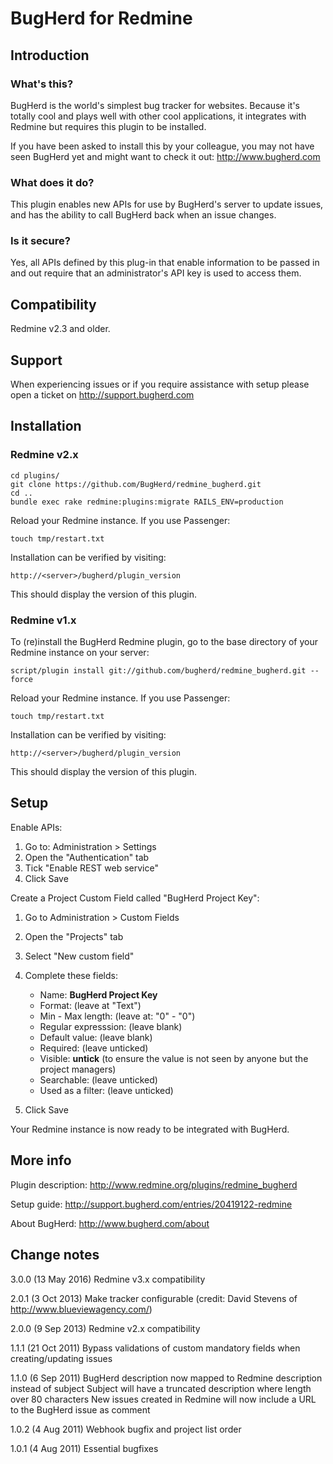 BugHerd for Redmine
===================

Introduction
------------

### What's this?

BugHerd is the world's simplest bug tracker for websites. Because it's totally cool and plays well with other cool applications, it integrates with Redmine but requires this plugin to be installed.

If you have been asked to install this by your colleague, you may not have seen BugHerd yet and might want to check it out: http://www.bugherd.com

### What does it do?

This plugin enables new APIs for use by BugHerd's server to update issues, and has the ability to call BugHerd back when an issue changes.

### Is it secure?

Yes, all APIs defined by this plug-in that enable information to be passed in and out require that an administrator's API key is used to access them.

Compatibility
-------------

Redmine v2.3 and older.

Support
-------

When experiencing issues or if you require assistance with setup please open a ticket on http://support.bugherd.com

Installation
------------

### Redmine v2.x

    cd plugins/
    git clone https://github.com/BugHerd/redmine_bugherd.git
    cd ..
    bundle exec rake redmine:plugins:migrate RAILS_ENV=production

Reload your Redmine instance. If you use Passenger:

    touch tmp/restart.txt

Installation can be verified by visiting:

    http://<server>/bugherd/plugin_version

This should display the version of this plugin.
    
### Redmine v1.x

To (re)install the BugHerd Redmine plugin, go to the base directory of your Redmine instance on your server:

    script/plugin install git://github.com/bugherd/redmine_bugherd.git --force
  
Reload your Redmine instance. If you use Passenger:

    touch tmp/restart.txt

Installation can be verified by visiting:

    http://<server>/bugherd/plugin_version

This should display the version of this plugin.

Setup
-----

Enable APIs:

1. Go to: Administration > Settings
2. Open the "Authentication" tab
3. Tick "Enable REST web service"
4. Click Save

Create a Project Custom Field called "BugHerd Project Key":

1. Go to Administration > Custom Fields
2. Open the "Projects" tab
3. Select "New custom field"
4. Complete these fields:
   - Name: **BugHerd Project Key**
   - Format: (leave at "Text")
   - Min - Max length: (leave at: "0" - "0")
   - Regular expresssion: (leave blank)
   - Default value: (leave blank)
   - Required: (leave unticked)
   - Visible: **untick** (to ensure the value is not seen by anyone but the project managers)
   - Searchable: (leave unticked)
   - Used as a filter: (leave unticked)

5. Click Save

Your Redmine instance is now ready to be integrated with BugHerd.

More info
---------

Plugin description: http://www.redmine.org/plugins/redmine_bugherd

Setup guide: http://support.bugherd.com/entries/20419122-redmine

About BugHerd: http://www.bugherd.com/about

Change notes
------------

3.0.0 (13 May 2016)
Redmine v3.x compatibility

2.0.1 (3 Oct 2013)
Make tracker configurable (credit: David Stevens of http://www.blueviewagency.com/)

2.0.0 (9 Sep 2013)
Redmine v2.x compatibility

1.1.1 (21 Oct 2011)
Bypass validations of custom mandatory fields when creating/updating issues

1.1.0 (6 Sep 2011)
BugHerd description now mapped to Redmine description instead of subject
Subject will have a truncated description where length over 80 characters
New issues created in Redmine will now include a URL to the BugHerd issue as comment

1.0.2 (4 Aug 2011)
Webhook bugfix and project list order

1.0.1 (4 Aug 2011)
Essential bugfixes
